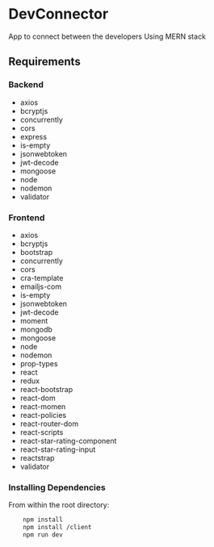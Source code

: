 # DevConnector
App to connect between the developers
Using MERN stack


## Requirements

### Backend

- axios
- bcryptjs
- concurrently
- cors
- express
- is-empty
- jsonwebtoken
- jwt-decode
- mongoose
- node
- nodemon
- validator

### Frontend

- axios
- bcryptjs
- bootstrap
- concurrently
- cors
- cra-template
- emailjs-com
- is-empty
- jsonwebtoken
- jwt-decode
- moment
- mongodb
- mongoose
- node
- nodemon
- prop-types
- react
- redux
- react-bootstrap
- react-dom
- react-momen
- react-policies
- react-router-dom
- react-scripts
- react-star-rating-component
- react-star-rating-input
- reactstrap
- validator

### Installing Dependencies

From within the root directory:

```sh
    npm install
    npm install /client
    npm run dev
```
